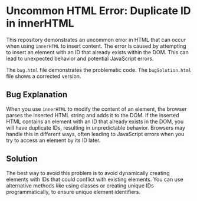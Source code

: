 # Uncommon HTML Error: Duplicate ID in innerHTML

This repository demonstrates an uncommon error in HTML that can occur when using `innerHTML` to insert content.  The error is caused by attempting to insert an element with an ID that already exists within the DOM. This can lead to unexpected behavior and potential JavaScript errors. 

The `bug.html` file demonstrates the problematic code. The `bugSolution.html` file shows a corrected version. 

## Bug Explanation

When you use `innerHTML` to modify the content of an element, the browser parses the inserted HTML string and adds it to the DOM. If the inserted HTML contains an element with an ID that already exists in the DOM, you will have duplicate IDs, resulting in unpredictable behavior.  Browsers may handle this in different ways, often leading to JavaScript errors when you try to access an element by its ID later.

## Solution

The best way to avoid this problem is to avoid dynamically creating elements with IDs that could conflict with existing elements.  You can use alternative methods like using classes or creating unique IDs programmatically, to ensure unique element identifiers.